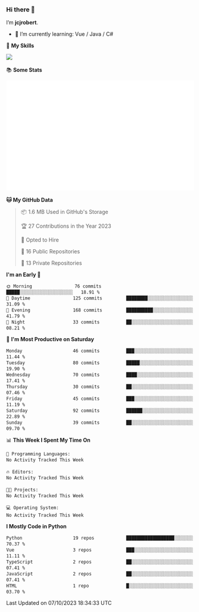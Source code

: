 ### Hi there 👋

I’m **jcjrobert**.

- 🌱 I’m currently learning: Vue / Java / C#

🌟 **My Skills**

![](https://img.shields.io/badge/-Python-3e74a2?style=flat-square&logo=Python&logoColor=fff)

📚 **Some Stats**

![](https://github.com/jcjrobert/github-stats/blob/master/generated/overview.svg)

<!--START_SECTION:waka-->
**🐱 My GitHub Data** 

> 📦 1.6 MB Used in GitHub's Storage 
 > 
> 🏆 27 Contributions in the Year 2023
 > 
> 💼 Opted to Hire
 > 
> 📜 16 Public Repositories 
 > 
> 🔑 13 Private Repositories 
 > 
**I'm an Early 🐤** 

```text
🌞 Morning                76 commits          █████░░░░░░░░░░░░░░░░░░░░   18.91 % 
🌆 Daytime                125 commits         ████████░░░░░░░░░░░░░░░░░   31.09 % 
🌃 Evening                168 commits         ██████████░░░░░░░░░░░░░░░   41.79 % 
🌙 Night                  33 commits          ██░░░░░░░░░░░░░░░░░░░░░░░   08.21 % 
```
📅 **I'm Most Productive on Saturday** 

```text
Monday                   46 commits          ███░░░░░░░░░░░░░░░░░░░░░░   11.44 % 
Tuesday                  80 commits          █████░░░░░░░░░░░░░░░░░░░░   19.90 % 
Wednesday                70 commits          ████░░░░░░░░░░░░░░░░░░░░░   17.41 % 
Thursday                 30 commits          ██░░░░░░░░░░░░░░░░░░░░░░░   07.46 % 
Friday                   45 commits          ███░░░░░░░░░░░░░░░░░░░░░░   11.19 % 
Saturday                 92 commits          ██████░░░░░░░░░░░░░░░░░░░   22.89 % 
Sunday                   39 commits          ██░░░░░░░░░░░░░░░░░░░░░░░   09.70 % 
```


📊 **This Week I Spent My Time On** 

```text
💬 Programming Languages: 
No Activity Tracked This Week

🔥 Editors: 
No Activity Tracked This Week

🐱‍💻 Projects: 
No Activity Tracked This Week

💻 Operating System: 
No Activity Tracked This Week
```

**I Mostly Code in Python** 

```text
Python                   19 repos            ██████████████████░░░░░░░   70.37 % 
Vue                      3 repos             ███░░░░░░░░░░░░░░░░░░░░░░   11.11 % 
TypeScript               2 repos             ██░░░░░░░░░░░░░░░░░░░░░░░   07.41 % 
JavaScript               2 repos             ██░░░░░░░░░░░░░░░░░░░░░░░   07.41 % 
HTML                     1 repo              █░░░░░░░░░░░░░░░░░░░░░░░░   03.70 % 
```




 Last Updated on 07/10/2023 18:34:33 UTC
<!--END_SECTION:waka-->
